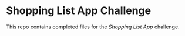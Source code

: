 # Shopping List App Challenge

This repo contains completed files for the *Shopping List App* challenge.
